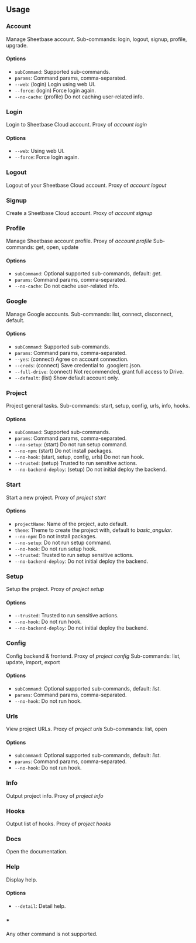 ## Usage

### Account

Manage Sheetbase account.
Sub-commands: login, logout, signup, profile, upgrade.

#### Options

- `subCommand`: Supported sub-commands.
- `params`: Command params, comma-separated.
- `--web`: (login) Login using web UI.
- `--force`: (login) Force login again.
- `--no-cache`: (profile) Do not caching user-related info.

### Login

Login to Sheetbase Cloud account.
Proxy of _account login_

#### Options

- `--web`: Using web UI.
- `--force`: Force login again.

### Logout

Logout of your Sheetbase Cloud account.
Proxy of _account logout_

### Signup

Create a Sheetbase Cloud account.
Proxy of _account signup_

### Profile

Manage Sheetbase account profile.
Proxy of _account profile_
Sub-commands: get, open, update

#### Options

- `subCommand`: Optional supported sub-commands, default: _get_.
- `params`: Command params, comma-separated.
- `--no-cache`: Do not cache user-related info.

### Google

Manage Google accounts.
Sub-commands: list, connect, disconnect, default.

#### Options

- `subCommand`: Supported sub-commands.
- `params`: Command params, comma-separated.
- `--yes`: (connect) Agree on account connection.
- `--creds`: (connect) Save credential to .googlerc.json.
- `--full-drive`: (connect) Not recommended, grant full access to Drive.
- `--default`: (list) Show default account only.

### Project

Project general tasks.
Sub-commands: start, setup, config, urls, info, hooks.

#### Options

- `subCommand`: Supported sub-commands.
- `params`: Command params, comma-separated.
- `--no-setup`: (start) Do not run setup command.
- `--no-npm`: (start) Do not install packages.
- `--no-hook`: (start, setup, config, urls) Do not run hook.
- `--trusted`: (setup) Trusted to run sensitive actions.
- `--no-backend-deploy`: (setup) Do not initial deploy the backend.

### Start

Start a new project.
Proxy of _project start_

#### Options

- `projectName`: Name of the project, auto default.
- `theme`: Theme to create the project with, default to _basic_angular_.
- `--no-npm`: Do not install packages.
- `--no-setup`: Do not run setup command.
- `--no-hook`: Do not run setup hook.
- `--trusted`: Trusted to run setup sensitive actions.
- `--no-backend-deploy`: Do not initial deploy the backend.

### Setup

Setup the project.
Proxy of _project setup_

#### Options

- `--trusted`: Trusted to run sensitive actions.
- `--no-hook`: Do not run hook.
- `--no-backend-deploy`: Do not initial deploy the backend.

### Config

Config backend & frontend.
Proxy of _project config_
Sub-commands: list, update, import, export

#### Options

- `subCommand`: Optional supported sub-commands, default: _list_.
- `params`: Command params, comma-separated.
- `--no-hook`: Do not run hook.

### Urls

View project URLs.
Proxy of _project urls_
Sub-commands: list, open

#### Options

- `subCommand`: Optional supported sub-commands, default: _list_.
- `params`: Command params, comma-separated.
- `--no-hook`: Do not run hook.

### Info

Output project info.
Proxy of _project info_

### Hooks

Output list of hooks.
Proxy of _project hooks_

### Docs

Open the documentation.

### Help

Display help.

#### Options

- `--detail`: Detail help.

### *

Any other command is not supported.